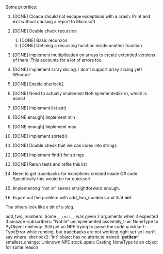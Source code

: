 Some priorities:

1. [DONE] Cloaca should not escape exceptions with a crash. Print and exit without causing a report to Microsoft
2. [DONE] Double check recursion
   1. [DONE] Basic recursion
   2. [DONE] Defining a recursing function inside another function
3. [DONE] Implement multiplication on arrays to create extended versions of them. This accounts for a lot of errors too.
4. [DONE] Implement array slicing. I don't support array slicing yet! Whoops!
5. [DONE] Enable sherlock2 
6. [DONE] Need to actually implement NotImplementedError, which is ironic!
7. [DONE] Implement list add
8. [DONE enough] Implement min
9. [DONE enough] Implement max
10. [DONE] Implement sorted()
12. [DONE] Double check that we can index into strings
12. [DONE] Implement find() for strings
11. [DONE] Rerun tests and refile this list


1. Need to get tracebacks for exceptions created inside C# code. Specifically this would be for quicksort.
2. Implementing "not in" seems straightforward enough.
3. Figure out the problem with add_two_numbers and that __init__. 

The others look like a bit of a slog.


add_two_numbers: Some `__init__` was given 2 arguments when it expected 3
amazon-subscribers: "Not In" unimplemented
assembly_line: NoneType to PyObject
minheap: Still get an NPE trying to parse the code
quicksort: TypeError while running, but tracebacks are not working right yet so I can't say where.
sherlock2: 'int' object has no attribute named '__getitem__'
smallest_change: Unknown NPE
stock_span: Casting NoneType to an object for some reason